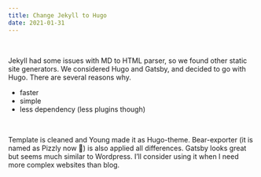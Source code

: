 ```yaml
---
title: Change Jekyll to Hugo
date: 2021-01-31
---
```


<br>

Jekyll had some issues with MD to HTML parser, so we found other static site generators. We considered Hugo and Gatsby, and decided to go with Hugo. There are several reasons why.
<br>

* faster
* simple
* less dependency (less plugins though)
<br>

Template is cleaned and Young made it as Hugo-theme. Bear-exporter (it is named as Pizzly now 🤩)  is also applied all differences.  Gatsby looks great but seems much similar to Wordpress. I’ll consider using it when I need more complex websites than blog.
<br>

